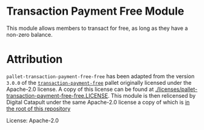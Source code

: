 # Transaction Payment Free Module

This module allows members to transact for free, as long as they have a non-zero balance.

# Attribution

`pallet-transaction-payment-free-free` has been adapted from the version `3.0.0` of the
[`transaction-payment-free`](https://docs.rs/pallet-transaction-payment-free-free/latest/pallet_transaction_payment_free) pallet originally
licensed under the Apache-2.0 license. A copy of this license can
be found at [./licenses/pallet-transaction-payment-free-free.LICENSE](./licenses/pallet-sudo.LICENSE).
This module is then relicensed by Digital Catapult under the same Apache-2.0
license a copy of which is [in the root of this repository](../../LICENSE)

License: Apache-2.0
